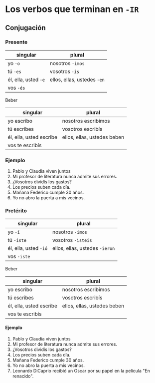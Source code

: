 # Los verbos que terminan en `-IR`

## Conjugación

### Presente

| singular             | plural                      |
|----------------------|-----------------------------|
| yo `-o`              | nosotros `-imos`            |
| tú `-es`             | vosotros `-ís`              |
| él, ella, usted `-e` | ellos, ellas, ustedes `-en` |
| vos `-és`            |                             |

Beber

| singular                | plural                      |
|-------------------------|-----------------------------|
| yo escribo              | nosotros escribimos         |
| tú escribes             | vosotros escribís           |
| él, ella, usted escribe | ellos, ellas, ustedes beben |
| vos te escribís         |                             |

### Ejemplo

1. Pablo y Claudia viven juntos
2. Mi profesor de literatura nunca admite sus errores.
3. ¿Vosotros dividís los gastos?
4. Los precios suben cada día.
5. Mañana Federico cumple 30 años.
6. Yo no abro la puerta a mis vecinos.

### Pretérito

| singular              | plural                         |
|-----------------------|--------------------------------|
| yo `-í`               | nosotros `-imos`               |
| tú `-iste`            | vosotros `-isteis`             |
| él, ella, usted `-ió` | ellos, ellas, ustedes `-ieron` |
| vos `-iste`           |                                |

Beber

| singular                | plural                      |
|-------------------------|-----------------------------|
| yo escribo              | nosotros escribimos         |
| tú escribes             | vosotros escribís           |
| él, ella, usted escribe | ellos, ellas, ustedes beben |
| vos te escribís         |                             |

#### Ejemplo

1. Pablo y Claudia viven juntos
2. Mi profesor de literatura nunca admite sus errores.
3. ¿Vosotros dividís los gastos?
4. Los precios suben cada día.
5. Mañana Federico cumple 30 años.
6. Yo no abro la puerta a mis vecinos.
7. Leonardo DiCaprio recibió un Oscar por su papel en la película "En renacido".